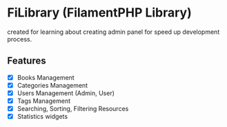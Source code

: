 # FiLibrary (FilamentPHP Library)

created for learning about creating admin panel for speed up development process.

## Features

- [x] Books Management
- [x] Categories Management
- [x] Users Management (Admin, User)
- [x] Tags Management
- [x] Searching, Sorting, Filtering Resources
- [x] Statistics widgets
